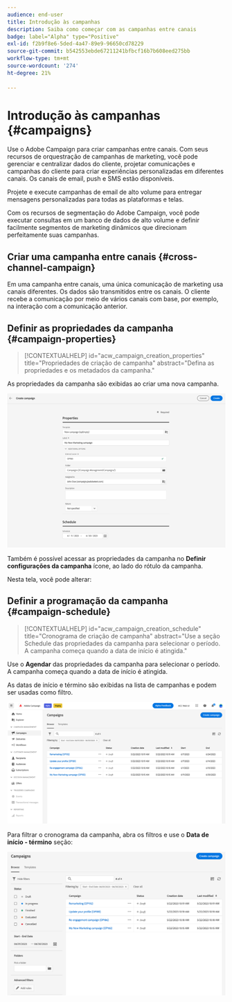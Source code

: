```yaml
---
audience: end-user
title: Introdução às campanhas
description: Saiba como começar com as campanhas entre canais
badge: label="Alpha" type="Positive"
exl-id: f2b9f8e6-5ded-4a47-89e9-96650cd78229
source-git-commit: b542553ebde67211241bfbcf16b7b608eed275bb
workflow-type: tm+mt
source-wordcount: '274'
ht-degree: 21%

---
```


# Introdução às campanhas {#campaigns}

Use o Adobe Campaign para criar campanhas entre canais. Com seus recursos de orquestração de campanhas de marketing, você pode gerenciar e centralizar dados do cliente, projetar comunicações e campanhas do cliente para criar experiências personalizadas em diferentes canais. Os canais de email, push e SMS estão disponíveis.

Projete e execute campanhas de email de alto volume para entregar mensagens personalizadas para todas as plataformas e telas.
<!--Measure the effectiveness of your deliveries with detailed reports including thecounts of opens, clicks, forwards, and more.--> Com os recursos de segmentação do Adobe Campaign, você pode executar consultas em um banco de dados de alto volume e definir facilmente segmentos de marketing dinâmicos que direcionam perfeitamente suas campanhas.

## Criar uma campanha entre canais {#cross-channel-campaign}

Em uma campanha entre canais, uma única comunicação de marketing usa canais diferentes. Os dados são transmitidos entre os canais. O cliente recebe a comunicação por meio de vários canais com base, por exemplo, na interação com a comunicação anterior.

## Definir as propriedades da campanha {#campaign-properties}

>[!CONTEXTUALHELP]
>id="acw_campaign_creation_properties"
>title="Propriedades de criação de campanha"
>abstract="Defina as propriedades e os metadados da campanha."

As propriedades da campanha são exibidas ao criar uma nova campanha.

![Definir as propriedades da campanha](assets/campaign-properties.png)

Também é possível acessar as propriedades da campanha no **Definir configurações da campanha** ícone, ao lado do rótulo da campanha.

Nesta tela, você pode alterar:



## Definir a programação da campanha {#campaign-schedule}

>[!CONTEXTUALHELP]
>id="acw_campaign_creation_schedule"
>title="Cronograma de criação de campanha"
>abstract="Use a seção Schedule das propriedades da campanha para selecionar o período. A campanha começa quando a data de início é atingida."

Use o **Agendar** das propriedades da campanha para selecionar o período. A campanha começa quando a data de início é atingida.

As datas de início e término são exibidas na lista de campanhas e podem ser usadas como filtro.

![Lista de campanhas](assets/campaign-list.png)

Para filtrar o cronograma da campanha, abra os filtros e use o **Data de início - término** seção:

![Lista de campanhas](assets/campaign-filter-on-dates.png)

